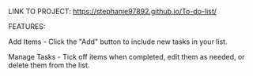 
LINK TO PROJECT:  https://stephanie97892.github.io/To-do-list/

FEATURES:

Add Items - Click the "Add" button to include new tasks in your list.

Manage Tasks - Tick off items when completed, edit them as needed, or delete them from the list.
